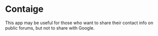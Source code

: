 Contaige
========

This app may be useful for those who want to share their contact info on public forums, but not to share with Google.
